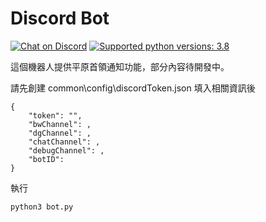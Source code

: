 # Discord Bot

[![Chat on Discord](https://discordapp.com/api/guilds/632783197968662528/widget.png "Chat on Discord")](https://discord.gg/PfuguUb) [![Supported python versions: 3.8](https://img.shields.io/badge/python-3.8-green.svg "Supported python versions: 3.8")](https://www.python.org/downloads/)  

這個機器人提供平原首領通知功能，部分內容待開發中。  

請先創建 common\config\discordToken.json 填入相關資訊後
```
{
    "token": "",
    "bwChannel": ,
    "dgChannel": ,
    "chatChannel": ,
    "debugChannel": ,
    "botID":
}
```
執行 
```
python3 bot.py
```